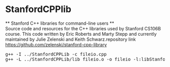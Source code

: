 # StanfordCPPlib
** Stanford C++ libraries for command-line users ** <br />
Source code and resources for the C++ libraries used by Stanford CS106B course. This code written by Eric Roberts and Marty Stepp and currently maintained by Julie Zelenski and Keith Schwarz.repository link<br />
https://github.com/zelenski/stanford-cpp-library

<pre>g++ -I ../StanfordCPPLib -c fileio.cpp
g++ -L ../StanfordCPPLib/lib fileio.o -o fileio -l:libStanfordCPPLib.a
</pre>
